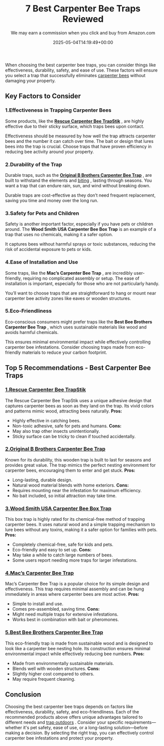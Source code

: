 ﻿---
author: We may earn a commission when you click and buy from Amazon.com
layout: post
title: 7 Best Carpenter Bee Traps Reviewed
date: '2025-05-04T14:19:49+00:00'
categories:
- Bees
- Product Reviews
tags: []
slug: /best-carpenter-bee-traps/
lastmod: 2025-05-07T12:21:23+03:00
---

When choosing the best carpenter bee traps, you can consider things like effectiveness, durability, safety, and ease of use. These factors will ensure you select a trap that successfully eliminates
[carpenter bees](https://pestpolicy.com/compare-carpenter-bee-vs-bumblebee/)
without damaging your property.
## Key Factors to Consider
### 1.**Effectiveness in Trapping Carpenter Bees**
Some products, like the
[**Rescue Carpenter Bee TrapStik**](https://www.amazon.com/dp/B07RT23SKN/?tag=p-policy-20)
, are highly effective due to their sticky surface, which traps bees upon contact.

Effectiveness should be measured by how well the trap attracts carpenter bees and the number it can catch over time. The bait or design that lures bees into the trap is crucial. Choose traps that have proven efficiency in reducing bee activity around your property.
### 2.**Durability of the Trap**
Durable traps, such as the
[**Original B Brothers Carpenter Bee Trap**](https://www.amazon.com/dp/B07QBJ7NSB/?tag=p-policy-20)
, are built to withstand the elements and
[biting](https://pestpolicy.com/do-carpenter-bees-bite/)
, lasting through seasons. You want a trap that can endure rain, sun, and wind without breaking down.

Durable traps are cost-effective as they don’t need frequent replacement, saving you time and money over the long run.
### 3.**Safety for Pets and Children**
Safety is another important factor, especially if you have pets or children around. The
**Wood Smith USA Carpenter Bee Box Trap**
is an example of a trap that uses no chemicals, making it a safer option.

It captures bees without harmful sprays or toxic substances, reducing the risk of accidental exposure to pets or kids.
### 4.**Ease of Installation and Use**
Some traps, like the
**Mac’s Carpenter Bee Trap**
, are incredibly user-friendly, requiring no complicated assembly or setup. The ease of installation is important, especially for those who are not particularly handy.

You’ll want to choose traps that are straightforward to hang or mount near carpenter bee activity zones like eaves or wooden structures.
### 5.**Eco-Friendliness**
Eco-conscious consumers might prefer traps like the
**Best Bee Brothers Carpenter Bee Trap**
, which uses sustainable materials like wood and avoids harmful chemicals.

This ensures minimal environmental impact while effectively controlling carpenter bee infestations. Consider choosing traps made from eco-friendly materials to reduce your carbon footprint.
## Top 5 Recommendations - Best Carpenter Bee Traps
### [1.**Rescue Carpenter Bee TrapStik**](https://www.amazon.com/dp/B07RT23SKN/?tag=p-policy-20)
The Rescue Carpenter Bee TrapStik uses a unique adhesive design that captures carpenter bees as soon as they land on the trap. Its vivid colors and patterns mimic wood, attracting bees naturally.
**Pros:**
- Highly effective in catching bees.
- Non-toxic adhesive, safe for pets and humans.
**Cons:**
- May also trap other insects unintentionally.
- Sticky surface can be tricky to clean if touched accidentally.
### [2.**Original B Brothers Carpenter Bee Trap**](https://www.amazon.com/dp/B07QBJ7NSB/?tag=p-policy-20)
Known for its durability, this wooden trap is built to last for seasons and provides great value. The trap mimics the perfect nesting environment for carpenter bees, encouraging them to enter and get stuck.
**Pros:**
- Long-lasting, durable design.
- Natural wood material blends with home exteriors.
**Cons:**
- Requires mounting near the infestation for maximum efficiency.
- No bait included, so initial attraction may take time.
### [3.**Wood Smith USA Carpenter Bee Box Trap**](https://www.amazon.com/dp/B0BZ1ZMTF8/?tag=p-policy-20)
This box trap is highly rated for its chemical-free method of trapping carpenter bees. It uses natural wood and a simple trapping mechanism to lure bees without any toxins, making it a safer option for families with pets.
**Pros:**
- Completely chemical-free, safe for kids and pets.
- Eco-friendly and easy to set up.
**Cons:**
- May take a while to catch large numbers of bees.
- Some users report needing more traps for larger infestations.
### [4.**Mac’s Carpenter Bee Trap**](https://www.amazon.com/dp/B09TRVZDFD/?tag=p-policy-20)
Mac’s Carpenter Bee Trap is a popular choice for its simple design and effectiveness. This trap requires minimal assembly and can be hung immediately in areas where carpenter bees are most active.
**Pros:**
- Simple to install and use.
- Comes pre-assembled, saving time.
**Cons:**
- Might need multiple traps for extensive infestations.
- Works best in combination with bait or pheromones.
### [5.**Best Bee Brothers Carpenter Bee Trap**](https://www.amazon.com/dp/B0CD2CZBK1/?tag=p-policy-20)
This eco-friendly trap is made from sustainable wood and is designed to look like a carpenter bee nesting hole. Its construction ensures minimal environmental impact while effectively reducing bee numbers.
**Pros:**
- Made from environmentally sustainable materials.
- Blends well with wooden structures.
**Cons:**
- Slightly higher cost compared to others.
- May require frequent cleaning.
## Conclusion
Choosing the best carpenter bee traps depends on factors like effectiveness, durability, safety, and eco-friendliness. Each of the recommended products above offers unique advantages tailored to different needs and
[trap outdoors](https://pestpolicy.com/best-outdoor-rat-traps/)
.
Consider your specific requirements—whether it's pet safety, ease of use, or a long-lasting solution—before making a decision. By selecting the right trap, you can effectively control carpenter bee infestations and protect your property.